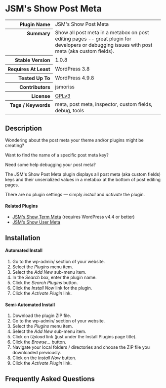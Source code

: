 <h1>JSM&#039;s Show Post Meta</h1>

<table>
<tr><th align="right" valign="top" nowrap>Plugin Name</th><td>JSM&#039;s Show Post Meta</td></tr>
<tr><th align="right" valign="top" nowrap>Summary</th><td>Show all post meta in a metabox on post editing pages -- great plugin for developers or debugging issues with post meta (aka custom fields).</td></tr>
<tr><th align="right" valign="top" nowrap>Stable Version</th><td>1.0.8</td></tr>
<tr><th align="right" valign="top" nowrap>Requires At Least</th><td>WordPress 3.8</td></tr>
<tr><th align="right" valign="top" nowrap>Tested Up To</th><td>WordPress 4.9.8</td></tr>
<tr><th align="right" valign="top" nowrap>Contributors</th><td>jsmoriss</td></tr>
<tr><th align="right" valign="top" nowrap>License</th><td><a href="https://www.gnu.org/licenses/gpl.txt">GPLv3</a></td></tr>
<tr><th align="right" valign="top" nowrap>Tags / Keywords</th><td>meta, post meta, inspector, custom fields, debug, tools</td></tr>
</table>

<h2>Description</h2>

<p>Wondering about the post meta your theme and/or plugins might be creating?</p>

<p>Want to find the name of a specific post meta key?</p>

<p>Need some help debugging your post meta?</p>

<p>The JSM's Show Post Meta plugin displays all post meta (aka custom fields) keys and their unserialized values in a metabox at the bottom of post editing pages.</p>

<p>There are no plugin settings &mdash; simply <em>install</em> and <em>activate</em> the plugin.</p>

<h4>Related Plugins</h4>

<ul>
<li><a href="https://wordpress.org/plugins/jsm-show-term-meta/">JSM's Show Term Meta</a> (requires WordPress v4.4 or better)</li>
<li><a href="https://wordpress.org/plugins/jsm-show-user-meta/">JSM's Show User Meta</a></li>
</ul>


<h2>Installation</h2>

<h4>Automated Install</h4>

<ol>
<li>Go to the wp-admin/ section of your website.</li>
<li>Select the <em>Plugins</em> menu item.</li>
<li>Select the <em>Add New</em> sub-menu item.</li>
<li>In the <em>Search</em> box, enter the plugin name.</li>
<li>Click the <em>Search Plugins</em> button.</li>
<li>Click the <em>Install Now</em> link for the plugin.</li>
<li>Click the <em>Activate Plugin</em> link.</li>
</ol>

<h4>Semi-Automated Install</h4>

<ol>
<li>Download the plugin ZIP file.</li>
<li>Go to the wp-admin/ section of your website.</li>
<li>Select the <em>Plugins</em> menu item.</li>
<li>Select the <em>Add New</em> sub-menu item.</li>
<li>Click on <em>Upload</em> link (just under the Install Plugins page title).</li>
<li>Click the <em>Browse...</em> button.</li>
<li>Navigate your local folders / directories and choose the ZIP file you downloaded previously.</li>
<li>Click on the <em>Install Now</em> button.</li>
<li>Click the <em>Activate Plugin</em> link.</li>
</ol>


<h2>Frequently Asked Questions</h2>




